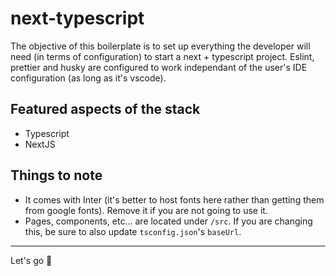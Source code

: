 # next-typescript

The objective of this boilerplate is to set up everything the developer will need (in terms of configuration) to start a next + typescript project. Eslint, prettier and husky are configured to work independant of the user's IDE configuration (as long as it's vscode).

## Featured aspects of the stack

- Typescript
- NextJS

## Things to note

- It comes with Inter (it's better to host fonts here rather than getting them from google fonts). Remove it if you are not going to use it.
- Pages, components, etc... are located under `/src`. If you are changing this, be sure to also update `tsconfig.json`'s `baseUrl`.

---

Let's go 🚀
